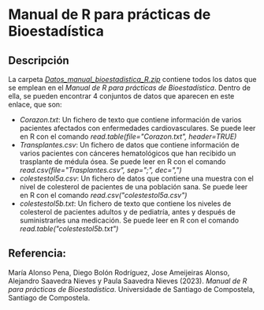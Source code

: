 # Manual de R para prácticas de Bioestadística

## Descripción

La carpeta [*Datos_manual_bioestadistica_R.zip*](https://github.com/jose-ameijeiras/bioestadistica/blob/main/Datos_manual_bioestadistica_R.zip?raw=true) contiene todos los datos que se emplean en el *Manual de R para prácticas de Bioestadística*. Dentro de ella, se pueden encontrar 4 conjuntos de datos que aparecen en este enlace, que son:

-	*Corazon.txt*: Un fichero de texto que contiene información de varios pacientes afectados con enfermedades cardiovasculares. Se puede leer en R con el comando *read.table(file="Corazon.txt", header=TRUE)*
-	*Transplantes.csv*: Un fichero de datos que contiene información de varios pacientes con cánceres hematológicos que han recibido un trasplante de médula ósea. Se puede leer en R con el comando *read.csv(file="Trasplantes.csv", sep=";", dec=",")*
-	*colestestol5a.csv*: Un fichero de datos que contiene una muestra con el nivel de colesterol de pacientes de una población sana. Se puede leer en R con el comando *read.csv("colestestol5a.csv")*
-	*colestestol5b.txt*: Un fichero de texto que contiene los niveles de colesterol de pacientes adultos y de pediatría, antes y después de suministrarles una medicación. Se puede leer en R con el comando *read.table("colestestol5b.txt")*

## Referencia:

María Alonso Pena, Diego Bolón Rodríguez, Jose Ameijeiras Alonso, Alejandro Saavedra Nieves y Paula Saavedra Nieves (2023). *Manual de R para prácticas de Bioestadística*. Universidade de Santiago de Compostela, Santiago de Compostela.
